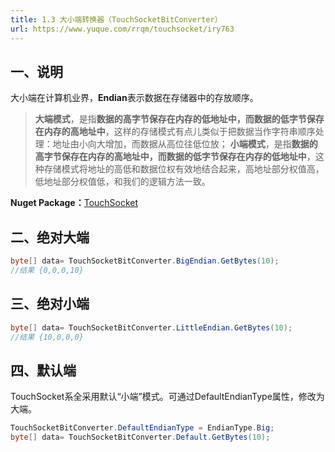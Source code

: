 ```yaml
---
title: 1.3 大小端转换器（TouchSocketBitConverter）
url: https://www.yuque.com/rrqm/touchsocket/iry763
---
```


<a name="oT5CK"></a>

## 一、说明

大小端在计算机业界，**Endian**表示数据在存储器中的存放顺序。

> **大端模式**，是指**数据的高字节保存在内存的低地址中，而数据的低字节保存在内存的高地址中**，这样的存储模式有点儿类似于把数据当作字符串顺序处理：地址由小向大增加，而数据从高位往低位放；
> **小端模式**，是指**数据的高字节保存在内存的高地址中，而数据的低字节保存在内存的低地址中**，这种存储模式将地址的高低和数据位权有效地结合起来，高地址部分权值高，低地址部分权值低，和我们的逻辑方法一致。

**Nuget Package：**[TouchSocket](https://www.nuget.org/packages/TouchSocket/) <a name="xLGRe"></a>

## 二、绝对大端

```csharp
byte[] data= TouchSocketBitConverter.BigEndian.GetBytes(10);
//结果 {0,0,0,10}
```

<a name="druuL"></a>

## 三、绝对小端

```csharp
byte[] data= TouchSocketBitConverter.LittleEndian.GetBytes(10);
//结果 {10,0,0,0}
```

<a name="YT87W"></a>

## 四、默认端

TouchSocket系全采用默认“小端”模式。可通过DefaultEndianType属性，修改为大端。

```csharp
TouchSocketBitConverter.DefaultEndianType = EndianType.Big;
byte[] data= TouchSocketBitConverter.Default.GetBytes(10);
```
